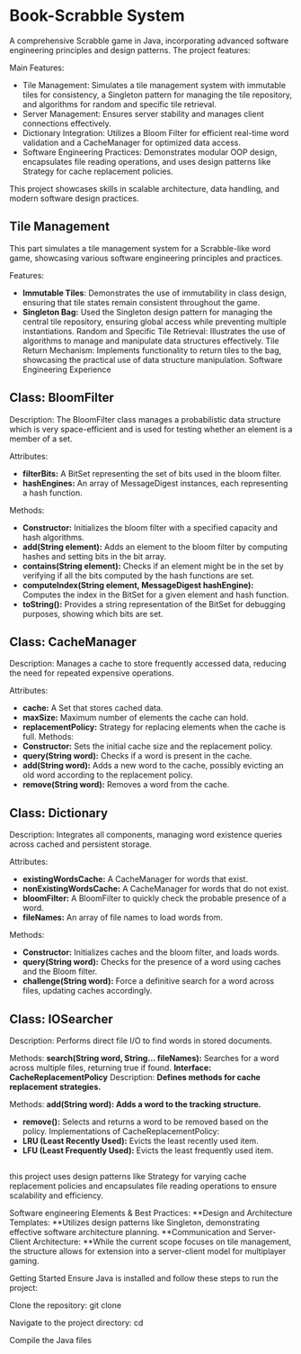 # Book-Scrabble System
A comprehensive Scrabble game in Java, incorporating advanced software engineering principles and design patterns. The project features:

Main Features:
- Tile Management: Simulates a tile management system with immutable tiles for consistency, a Singleton pattern for managing the tile repository, and algorithms for random and specific tile retrieval.
- Server Management: Ensures server stability and manages client connections effectively.
- Dictionary Integration: Utilizes a Bloom Filter for efficient real-time word validation and a CacheManager for optimized data access.
- Software Engineering Practices: Demonstrates modular OOP design, encapsulates file reading operations, and uses design patterns like Strategy for cache replacement policies.

This project showcases skills in scalable architecture, data handling, and modern software design practices.

## Tile Management 
This part simulates a tile management system for a Scrabble-like word game, showcasing various software engineering principles and practices.

Features:
- **Immutable Tiles**: Demonstrates the use of immutability in class design, ensuring that tile states remain consistent throughout the game. 
- **Singleton Bag:** Used the Singleton design pattern for managing the central tile repository, ensuring global access while preventing multiple instantiations. Random and Specific Tile Retrieval: Illustrates the use of algorithms to manage and manipulate data structures effectively. Tile Return Mechanism: Implements functionality to return tiles to the bag, showcasing the practical use of data structure manipulation. Software Engineering Experience


## Class: BloomFilter
Description:
The BloomFilter class manages a probabilistic data structure which is very space-efficient and is used for testing whether an element is a member of a set.

Attributes:
- **filterBits:** A BitSet representing the set of bits used in the bloom filter.
- **hashEngines:** An array of MessageDigest instances, each representing a hash function.

Methods:
- **Constructor:** Initializes the bloom filter with a specified capacity and hash algorithms.
- **add(String element):** Adds an element to the bloom filter by computing hashes and setting bits in the bit array.
- **contains(String element):** Checks if an element might be in the set by verifying if all the bits computed by the hash functions are set.
- **computeIndex(String element, MessageDigest hashEngine):** Computes the index in the BitSet for a given element and hash function.
- **toString():** Provides a string representation of the BitSet for debugging purposes, showing which bits are set.

## Class: CacheManager
Description:
Manages a cache to store frequently accessed data, reducing the need for repeated expensive operations.

Attributes:
- **cache:** A Set that stores cached data.
- **maxSize:** Maximum number of elements the cache can hold.
- **replacementPolicy:** Strategy for replacing elements when the cache is full.
Methods:
- **Constructor:** Sets the initial cache size and the replacement policy.
- **query(String word):** Checks if a word is present in the cache.
- **add(String word):** Adds a new word to the cache, possibly evicting an old word according to the replacement policy.
- **remove(String word):** Removes a word from the cache.

## Class: Dictionary
Description:
Integrates all components, managing word existence queries across cached and persistent storage.

Attributes:
- **existingWordsCache:** A CacheManager for words that exist.
- **nonExistingWordsCache:** A CacheManager for words that do not exist.
- **bloomFilter:** A BloomFilter to quickly check the probable presence of a word.
- **fileNames:** An array of file names to load words from.

Methods:
- **Constructor:** Initializes caches and the bloom filter, and loads words.
- **query(String word):** Checks for the presence of a word using caches and the Bloom filter.
- **challenge(String word):** Force a definitive search for a word across files, updating caches accordingly.

## Class: IOSearcher
Description:
Performs direct file I/O to find words in stored documents.

Methods:
**search(String word, String... fileNames):** Searches for a word across multiple files, returning true if found.
**Interface: CacheReplacementPolicy**
Description:
**Defines methods for cache replacement strategies.**

Methods:
**add(String word): Adds a word to the tracking structure.**
- **remove():** Selects and returns a word to be removed based on the policy.
Implementations of CacheReplacementPolicy:
- **LRU (Least Recently Used):** Evicts the least recently used item.
- **LFU (Least Frequently Used):** Evicts the least frequently used item.

## 
this project uses design patterns like Strategy for varying cache replacement policies and encapsulates file reading operations to ensure scalability and efficiency.


Software engineering Elements & Best Practices:
**Design and Architecture Templates: **Utilizes design patterns like Singleton, demonstrating effective software architecture planning. **Communication and Server-Client Architecture: **While the current scope focuses on tile management, the structure allows for extension into a server-client model for multiplayer gaming.


Getting Started
Ensure Java is installed and follow these steps to run the project:

Clone the repository:
git clone <repository-url>

Navigate to the project directory:
cd <project-directory>

Compile the Java files


